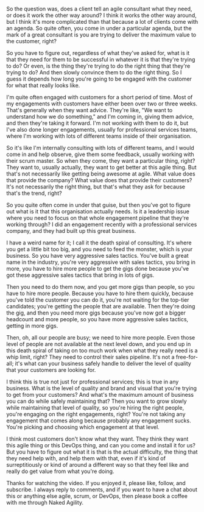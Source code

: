 So the question was, does a client tell an agile consultant what they need, or does it work the other way around? I think it works the other way around, but I think it's more complicated than that because a lot of clients come with an agenda. So quite often, you come in under a particular agenda, but the mark of a great consultant is you are trying to deliver the maximum value to the customer, right? 

So you have to figure out, regardless of what they've asked for, what is it that they need for them to be successful in whatever it is that they're trying to do? Or even, is the thing they're trying to do the right thing that they're trying to do? And then slowly convince them to do the right thing. So I guess it depends how long you're going to be engaged with the customer for what that really looks like. 

I'm quite often engaged with customers for a short period of time. Most of my engagements with customers have either been over two or three weeks. That's generally when they want advice. They're like, "We want to understand how we do something," and I'm coming in, giving them advice, and then they're taking it forward. I'm not working with them to do it, but I've also done longer engagements, usually for professional services teams, where I'm working with lots of different teams inside of their organisation. 

So it's like I'm internally consulting with lots of different teams, and I would come in and help observe, give them some feedback, usually working with their scrum master. So when they come, they want a particular thing, right? They want to, usually actually, they want to get better at this agile thing. But that's not necessarily like getting being awesome at agile. What value does that provide the company? What value does that provide their customers? It's not necessarily the right thing, but that's what they ask for because that's the trend, right? 

So you quite often come in under that guise, but then you've got to figure out what is it that this organisation actually needs. Is it a leadership issue where you need to focus on that whole engagement pipeline that they're working through? I did an engagement recently with a professional services company, and they had built up this great business. 

I have a weird name for it; I call it the death spiral of consulting. It's where you get a little bit too big, and you need to feed the monster, which is your business. So you have very aggressive sales tactics. You've built a great name in the industry, you're very aggressive with sales tactics, you bring in more, you have to hire more people to get the gigs done because you've got these aggressive sales tactics that bring in lots of gigs. 

Then you need to do them now, and you get more gigs than people, so you have to hire more people. Because you have to hire them quickly, because you've told the customer you can do it, you're not waiting for the top-tier candidates; you're getting the people that are available. Then they're doing the gig, and then you need more gigs because you've now got a bigger headcount and more people, so you have more aggressive sales tactics, getting in more gigs. 

Then, oh, all our people are busy; we need to hire more people. Even those level of people are not available at the next level down, and you end up in this death spiral of taking on too much work when what they really need is a whip limit, right? They need to control their sales pipeline. It's not a free-for-all; it's what can your business safely handle to deliver the level of quality that your customers are looking for. 

I think this is true not just for professional services; this is true in any business. What is the level of quality and brand and visual that you're trying to get from your customers? And what's the maximum amount of business you can do while safely maintaining that? Then you want to grow slowly while maintaining that level of quality, so you're hiring the right people, you're engaging on the right engagements, right? You're not taking any engagement that comes along because probably any engagement sucks. You're picking and choosing which engagement at that level. 

I think most customers don't know what they want. They think they want this agile thing or this DevOps thing, and can you come and install it for us? But you have to figure out what it is that is the actual difficulty, the thing that they need help with, and help them with that, even if it's kind of surreptitiously or kind of around a different way so that they feel like and really do get value from what you're doing. 

Thanks for watching the video. If you enjoyed it, please like, follow, and subscribe. I always reply to comments, and if you want to have a chat about this or anything else agile, scrum, or DevOps, then please book a coffee with me through Naked Agility.